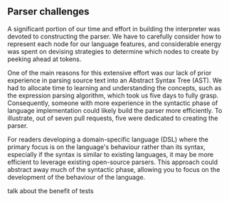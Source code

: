 ## Parser challenges
A significant portion of our time and effort in building the interpreter was devoted to constructing the parser. We have to carefully consider how to represent each node for our language features, and considerable energy was spent on devising strategies to determine which nodes to create by peeking ahead at tokens.

One of the main reasons for this extensive effort was our lack of prior experience in parsing source text into an Abstract Syntax Tree (AST). We had to allocate time to learning and understanding the concepts, such as the expression parsing algorithm, which took us five days to fully grasp. Consequently, someone with more experience in the syntactic phase of language implementation could likely build the parser more efficiently. To illustrate, out of seven pull requests, five were dedicated to creating the parser.

For readers developing a domain-specific language (DSL) where the primary focus is on the language's behaviour rather than its syntax, especially if the syntax is similar to existing languages, it may be more efficient to leverage existing open-source parsers. This approach could abstract away much of the syntactic phase, allowing you to focus on the development of the behaviour of the language.


talk about the benefit of tests